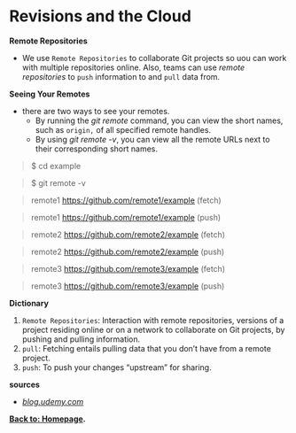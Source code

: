# Revisions and the Cloud
**Remote Repositories**
- We use `Remote Repositories` to collaborate Git projects so uou can work with multiple repositories online. Also, teams can use *remote repositories* to `push` information to and `pull` data from.

**Seeing Your Remotes**
- there are two ways to see your remotes.
  * By running the *git remote* command, you can view the short names, such as `origin,` of all specified remote handles.
  * By using *git remote -v*, you can view all the remote URLs next to their corresponding short names.

 > $ cd example

 >$ git remote -v

 >remote1 https://github.com/remote1/example (fetch)

 >remote1 https://github.com/remote1/example (push)

 >remote2 https://github.com/remote2/example (fetch)

 >remote2 https://github.com/remote2/example (push)

 >remote3 https://github.com/remote3/example (fetch)

 >remote3 https://github.com/remote3/example (push)

**Dictionary**  
1. `Remote Repositories`: Interaction with remote repositories, versions of a project residing online or on a network to collaborate on Git projects, by pushing and pulling information.
2. `pull`: Fetching entails pulling data that you don’t have from a remote project.
3. `push`: To push your changes “upstream” for sharing.

**sources**
- *[blog.udemy.com](https://blog.udemy.com/git-tutorial-a-comprehensive-guide/#7)*

**[Back to: Homepage](https://omarhumamah.github.io/reading-note/).**